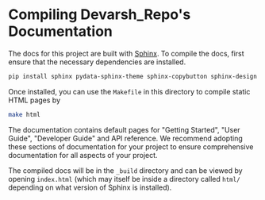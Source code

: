 # Compiling Devarsh_Repo's Documentation

The docs for this project are built with [Sphinx](http://www.sphinx-doc.org/en/master/).
To compile the docs, first ensure that the necessary dependencies are installed.


```bash
pip install sphinx pydata-sphinx-theme sphinx-copybutton sphinx-design
```


Once installed, you can use the `Makefile` in this directory to compile static HTML pages by
```bash
make html
```

The documentation contains default pages for "Getting Started", "User Guide", "Developer Guide" and API reference. 
We recommend adopting these sections of documentation for your project to ensure comprehensive documentation for all aspects of your project.

The compiled docs will be in the `_build` directory and can be viewed by opening `index.html` (which may itself 
be inside a directory called `html/` depending on what version of Sphinx is installed).

